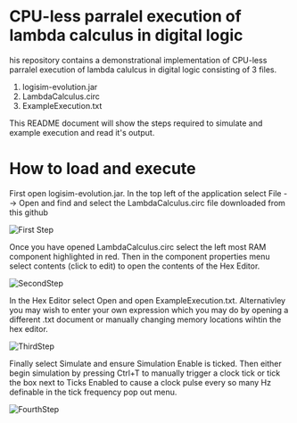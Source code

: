 # CPU-less parralel execution of lambda calculus in digital logic
his repository contains a demonstrational implementation of CPU-less parralel execution of lambda calulcus in digital logic consisting of 3 files.

1. logisim-evolution.jar 
2. LambdaCalculus.circ
3. ExampleExecution.txt

This README document will show the steps required to simulate and example execution and read it's output.
# How to load and execute
First open logisim-evolution.jar. In the top left of the application select File --> Open and find and select the LambdaCalculus.circ file downloaded from this github

![First Step](https://github.com/user-attachments/assets/e63e638c-a126-49e2-aef9-630e8d2472aa)

Once you have opened LambdaCalculus.circ select the left most RAM component highlighted in red. Then in the component properties menu select contents (click to edit) to open the contents of the Hex Editor.

![SecondStep](https://github.com/user-attachments/assets/2b2a1fd8-a902-4dd3-a0b6-fdc3e25337c9)

In the Hex Editor select Open and open ExampleExecution.txt. Alternativley you may wish to enter your own expression which you may do by opening a different .txt document or manually changing memory locations wihtin the hex editor.

![ThirdStep](https://github.com/user-attachments/assets/d725b99c-3e86-4177-8a2d-1550e4e366ea)

Finally select Simulate and ensure Simulation Enable is ticked. Then either begin simulation by pressing Ctrl+T to manually trigger a clock tick or tick the box next to Ticks Enabled to cause a clock pulse every so many Hz definable in the tick frequency pop out menu.

![FourthStep](https://github.com/user-attachments/assets/d8ecc54a-0106-448d-bc97-6753911c87fd)
